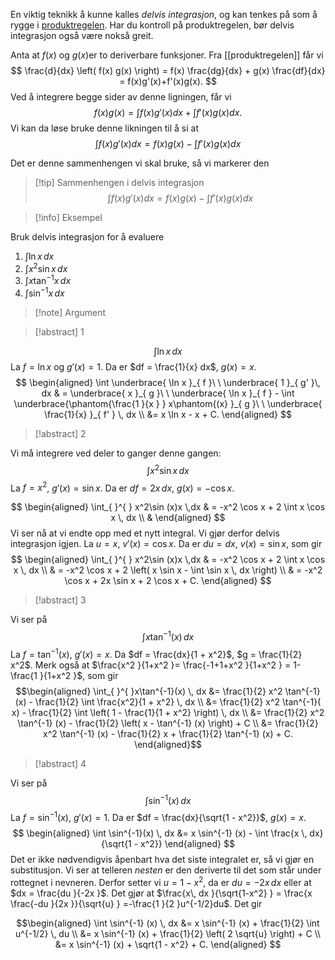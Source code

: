 
En viktig teknikk å kunne kalles *delvis integrasjon*, og kan tenkes på som å rygge i [produktregelen](Kapittel%202%20-%20derivasjon/2.1%20Derivasjon/Produktregelen.md). Har du kontroll på produktregelen, bør delvis integrasjon også være nokså greit. 

Anta at $f(x)$ og $g(x)$er to deriverbare funksjoner. Fra [[produktregelen]] får vi
$$
\frac{d}{dx} \left( f(x) g(x) \right) = f(x) \frac{dg}{dx} + g(x) \frac{df}{dx} = f(x)g'(x)+f'(x)g(x).
$$
Ved å integrere begge sider av denne ligningen, får vi
$$
f(x)g(x) = \int f(x) g'(x)dx +\int f'(x)g(x)dx.
$$
Vi kan da løse bruke denne likningen til å si at
$$ \int_{ }^{ }f(x)g'(x)dx = f(x)g(x)-\int_{ }^{ }f'(x)g(x)dx  $$

Det er denne sammenhengen vi skal bruke, så vi markerer den

> [!tip] Sammenhengen i delvis integrasjon
> $$ \int_{ }^{ }f(x)g'(x)dx = f(x)g(x)-\int_{ }^{ }f'(x)g(x)dx  $$ 
>   

> [!info] Eksempel 
> 

Bruk delvis integrasjon for å evaluere 
1. $\int \ln x \, dx$ 
2. $\int x^2 \sin x \, dx$ 
3. $\int x \tan^{-1} x \, dx$ 
4. $\int \sin^{-1} x \, dx$ 

 > [!note] Argument 
> 

> [!abstract]  1  
 
$$ \int \ln x \, dx $$ La $f = \ln x$ og $g'(x) = 1$. Da  er $df = \frac{1}{x} dx$, $g(x) = x$. 
$$
\begin{aligned} 
 \int \underbrace{ \ln x }_{ f }\ \ \underbrace{  1  }_{ g' }\, dx & = \underbrace{ x  }_{ g }\ \ \underbrace{ \ln x }_{ f } - \int \underbrace{\phantom{\frac{1 }{x } } x\phantom{(x} }_{ g }\ \ \underbrace{  \frac{1}{x} }_{ f' } \, dx \\ &=   x \ln x - x + C. 
\end{aligned}
$$   
> [!abstract]  2  

Vi må integrere ved deler to ganger denne gangen: $$ \int x^2 \sin x \, dx $$ La $f = x^2$, $g'(x) = \sin x$. Da er $df = 2x \, dx$, $g(x) = -\cos x$.

$$
\begin{aligned} 
  \int_{ }^{ } x^2\sin (x)x \,dx  &  = -x^2 \cos x + 2 \int x \cos x \, dx \\ & 
\end{aligned} 
$$
Vi ser nå at vi endte opp med et nytt integral. Vi gjør derfor delvis integrasjon igjen.
 La $u = x$, $v'(x) = \cos x$. Da er $du = dx$, $v(x) = \sin x$, som gir $$
\begin{aligned} 
  \int_{ }^{ } x^2\sin (x)x \,dx  &  = -x^2 \cos x + 2 \int x \cos x \, dx \\ &  = -x^2 \cos x + 2 \left( x \sin x - \int \sin x \, dx \right) \\ &  = -x^2 \cos x + 2x \sin x + 2 \cos x + C. 
\end{aligned} 
$$

> [!abstract]  3  

Vi ser på
$$ \int x \tan^{-1} (x) \, dx $$ La $f = \tan^{-1} (x)$, $g'(x) = x$. Da $df = \frac{dx}{1 + x^2}$, $g = \frac{1}{2} x^2$. Merk også at $\frac{x^2 }{1+x^2 }= \frac{-1+1+x^2 }{1+x^2 } = 1-\frac{1 }{1+x^2 }$, som gir 
$$\begin{aligned} \int_{ }^{ }x\tan^{-1}(x) \, dx &= \frac{1}{2} x^2 \tan^{-1} (x) - \frac{1}{2} \int \frac{x^2}{1 + x^2} \, dx \\ &= \frac{1}{2} x^2 \tan^{-1}( x) - \frac{1}{2} \int \left( 1 - \frac{1}{1 + x^2} \right) \, dx \\ &= \frac{1}{2} x^2 \tan^{-1} (x) - \frac{1}{2} \left( x - \tan^{-1} (x) \right) + C \\ &= \frac{1}{2} x^2 \tan^{-1} (x) - \frac{1}{2} x + \frac{1}{2} \tan^{-1} (x) + C. \end{aligned}$$


> [!abstract]  4  

Vi ser på
$$ \int \sin^{-1} (x) \, dx $$ La $f = \sin^{-1} (x)$, $g'(x) = 1$. Da er $df = \frac{dx}{\sqrt{1 - x^2}}$, $g(x) = x$. $$ \begin{aligned} \int \sin^{-1}(x) \, dx &= x \sin^{-1} (x) - \int \frac{x \, dx}{\sqrt{1 - x^2}} \end{aligned} $$Det er ikke nødvendigvis åpenbart hva det siste integralet er, så vi gjør en substitusjon. Vi ser at telleren *nesten* er den deriverte til det som står under rottegnet i nevneren. Derfor setter vi $u = 1-x^2$, da er $du = -2x \, dx$ eller at $dx = \frac{du }{-2x }$. Det gjør at $\frac{x\, dx }{\sqrt{1-x^2} } = \frac{x \frac{-du }{2x }}{\sqrt{u} } =-\frac{1 }{2 }u^{-1/2}du$. Det gir
 
$$\begin{aligned} \int \sin^{-1} (x) \, dx &= x \sin^{-1} (x) + \frac{1}{2} \int u^{-1/2} \, du \\ &= x \sin^{-1} (x) + \frac{1}{2} \left( 2 \sqrt{u} \right) + C \\ &= x \sin^{-1} (x) + \sqrt{1 - x^2} + C. \end{aligned} $$